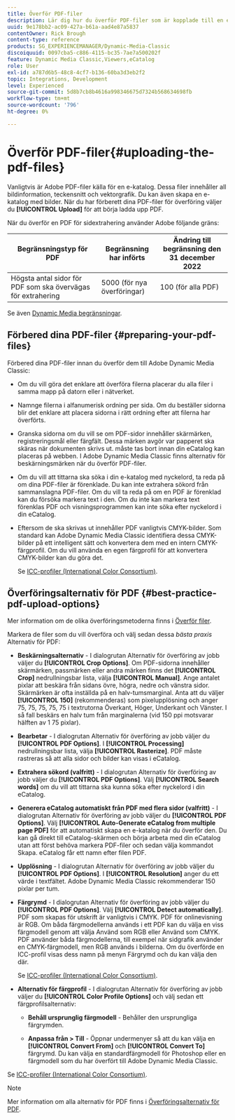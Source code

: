 ```yaml
---
title: Överför PDF-filer
description: Lär dig hur du överför PDF-filer som är kopplade till en e-katalog i Adobe Dynamic Media Classic.
uuid: 9e178bb2-ac09-427a-b61a-aad4e87a5837
contentOwner: Rick Brough
content-type: reference
products: SG_EXPERIENCEMANAGER/Dynamic-Media-Classic
discoiquuid: 0097cba5-c886-4115-bc35-7ae7a500202f
feature: Dynamic Media Classic,Viewers,eCatalog
role: User
exl-id: a787d6b5-48c8-4cf7-b136-60ba3d3eb2f2
topic: Integrations, Development
level: Experienced
source-git-commit: 5d8b7cb8b4616a998346675d7324b568634698fb
workflow-type: tm+mt
source-wordcount: '796'
ht-degree: 0%

---
```


# Överför PDF-filer{#uploading-the-pdf-files}

Vanligtvis är Adobe PDF-filer källa för en e-katalog. Dessa filer innehåller all bildinformation, teckensnitt och vektorgrafik. Du kan även skapa en e-katalog med bilder. När du har förberett dina PDF-filer för överföring väljer du **[!UICONTROL Upload]** för att börja ladda upp PDF.

När du överför en PDF för sidextrahering använder Adobe följande gräns:

| Begränsningstyp för PDF | Begränsning har införts | Ändring till begränsning den 31 december 2022 |
| --- | --- | --- |
| Högsta antal sidor för PDF som ska övervägas för extrahering | 5000 (för nya överföringar) | 100 (för alla PDF) |

Se även [Dynamic Media begränsningar](/help/using/limitations.md).

## Förbered dina PDF-filer {#preparing-your-pdf-files}

Förbered dina PDF-filer innan du överför dem till Adobe Dynamic Media Classic:

* Om du vill göra det enklare att överföra filerna placerar du alla filer i samma mapp på datorn eller i nätverket.
* Namnge filerna i alfanumerisk ordning per sida. Om du beställer sidorna blir det enklare att placera sidorna i rätt ordning efter att filerna har överförts.
* Granska sidorna om du vill se om PDF-sidor innehåller skärmärken, registreringsmål eller färgfält. Dessa märken avgör var papperet ska skäras när dokumenten skrivs ut. måste tas bort innan din eCatalog kan placeras på webben. I Adobe Dynamic Media Classic finns alternativ för beskärningsmärken när du överför PDF-filer.
* Om du vill att tittarna ska söka i din e-katalog med nyckelord, ta reda på om dina PDF-filer är förenklade. Du kan inte extrahera sökord från sammanslagna PDF-filer. Om du vill ta reda på om en PDF är förenklad kan du försöka markera text i den. Om du inte kan markera text förenklas PDF och visningsprogrammen kan inte söka efter nyckelord i din eCatalog.
* Eftersom de ska skrivas ut innehåller PDF vanligtvis CMYK-bilder. Som standard kan Adobe Dynamic Media Classic identifiera dessa CMYK-bilder på ett intelligent sätt och konvertera dem med en intern CMYK-färgprofil. Om du vill använda en egen färgprofil för att konvertera CMYK-bilder kan du göra det.

  Se [ICC-profiler (International Color Consortium)](icc-profiles.md#icc_profiles).

## Överföringsalternativ för PDF {#best-practice-pdf-upload-options}

Mer information om de olika överföringsmetoderna finns i [Överför filer](uploading-files.md#uploading_your_files).

Markera de filer som du vill överföra och välj sedan dessa *bästa praxis* Alternativ för PDF:

* **Beskärningsalternativ** - I dialogrutan Alternativ för överföring av jobb väljer du **[!UICONTROL Crop Options]**. Om PDF-sidorna innehåller skärmärken, passmärken eller andra märken finns det **[!UICONTROL Crop]** nedrullningsbar lista, välja **[!UICONTROL Manual]**. Ange antalet pixlar att beskära från sidans övre, högra, nedre och vänstra sidor. Skärmärken är ofta inställda på en halv-tumsmarginal. Anta att du väljer **[!UICONTROL 150]** (rekommenderas) som pixelupplösning och anger 75, 75, 75, 75, 75 i textrutorna Överkant, Höger, Underkant och Vänster. I så fall beskärs en halv tum från marginalerna (vid 150 ppi motsvarar hälften av 1 75 pixlar).

* **Bearbetar** - I dialogrutan Alternativ för överföring av jobb väljer du **[!UICONTROL PDF Options]**. I **[!UICONTROL Processing]** nedrullningsbar lista, välja **[!UICONTROL Rasterize]**. PDF måste rastreras så att alla sidor och bilder kan visas i eCatalog.

* **Extrahera sökord (valfritt)** - I dialogrutan Alternativ för överföring av jobb väljer du **[!UICONTROL PDF Options]**. Välj **[!UICONTROL Search words]** om du vill att tittarna ska kunna söka efter nyckelord i din eCatalog.

* **Generera eCatalog automatiskt från PDF med flera sidor (valfritt)** - I dialogrutan Alternativ för överföring av jobb väljer du **[!UICONTROL PDF Options]**. Välj **[!UICONTROL Auto-Generate eCatalog from multiple page PDF]** för att automatiskt skapa en e-katalog när du överför den. Du kan gå direkt till eCatalog-skärmen och börja arbeta med din eCatalog utan att först behöva markera PDF-filer och sedan välja kommandot Skapa. eCatalog får ett namn efter filen PDF.

* **Upplösning** - I dialogrutan Alternativ för överföring av jobb väljer du **[!UICONTROL PDF Options]**. I **[!UICONTROL Resolution]** anger du ett värde i textfältet. Adobe Dynamic Media Classic rekommenderar 150 pixlar per tum.

* **Färgrymd** - I dialogrutan Alternativ för överföring av jobb väljer du **[!UICONTROL PDF Options]**. Välj **[!UICONTROL Detect automatically]**. PDF som skapas för utskrift är vanligtvis i CMYK. PDF för onlinevisning är RGB. Om båda färgmodellerna används i ett PDF kan du välja en viss färgmodell genom att välja Använd som RGB eller Använd som CMYK. PDF använder båda färgmodellerna, till exempel när sidgrafik använder en CMYK-färgmodell, men RGB används i bilderna. Om du överförde en ICC-profil visas dess namn på menyn Färgrymd och du kan välja den där.

  Se [ICC-profiler (International Color Consortium)](/help/using/icc-profiles.md).

* **Alternativ för färgprofil** - I dialogrutan Alternativ för överföring av jobb väljer du **[!UICONTROL Color Profile Options]** och välj sedan ett färgprofilsalternativ:

   * **Behåll ursprunglig färgmodell** - Behåller den ursprungliga färgrymden.

   * **Anpassa från > Till** - Öppnar undermenyer så att du kan välja en **[!UICONTROL Convert From]** och **[!UICONTROL Convert To]** färgrymd. Du kan välja en standardfärgmodell för Photoshop eller en färgmodell som du har överfört till Adobe Dynamic Media Classic.

<!-- * **Convert To SRGB** - Converts to SRGB (Standard Red Green Blue). SRGB is the recommended color space for displaying images on web pages. -->

Se [ICC-profiler (International Color Consortium)](icc-profiles.md#icc_profiles).

>[!NOTE]
>
>Mer information om alla alternativ för PDF finns i [Överföringsalternativ för PDF](pdfs.md#pdf_upload_options).

